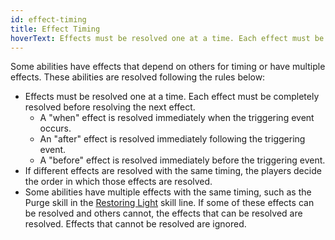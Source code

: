 ```yaml
---
id: effect-timing
title: Effect Timing
hoverText: Effects must be resolved one at a time. Each effect must be completely resolved before resolving the next effect.
---
```


Some abilities have effects that depend on others for timing or have multiple effects. These abilities are resolved following the rules below:

- Effects must be resolved one at a time. Each effect must be completely resolved before resolving the next effect.
  - A "when" effect is resolved immediately when the triggering event occurs.
  - An "after" effect is resolved immediately following the triggering event.
  - A "before" effect is resolved immediately before the triggering event.
- If different effects are resolved with the same timing, the players decide the order in which those effects are resolved.
- Some abilities have multiple effects with the same timing, such as the Purge skill in the [Restoring Light](/docs/adventurer/skill-lines/mage/restoring-light) skill line. If some of these effects can be resolved and others cannot, the effects that can be resolved are resolved. Effects that cannot be resolved are ignored.
